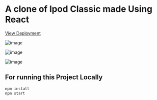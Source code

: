 # A clone of Ipod Classic made Using React

[View Deployment](https://nyctonio.github.io/ipod/)

![image](<img src="https://user-images.githubusercontent.com/79045059/118838934-b6ddac80-b8e3-11eb-9707-6028eb23c963.png" width="48">)

![image](https://user-images.githubusercontent.com/79045059/118839115-de347980-b8e3-11eb-8dc3-43313c59c046.png)

![image](https://user-images.githubusercontent.com/79045059/118839465-1fc52480-b8e4-11eb-83e3-3a959468948c.png)

## For running this Project Locally 

```bash
npm install
npm start
```
